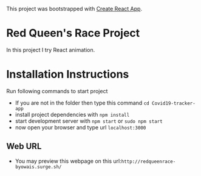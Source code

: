This project was bootstrapped with [Create React App](https://github.com/facebook/create-react-app).

# Red Queen's Race Project
In this project I try React animation.

# Installation Instructions

Run following commands to start project

* If you are not in the folder then type this command `cd Covid19-tracker-app`
* install project dependencies with `npm install`
* start development server with `npm start` or `sudo npm start`
* now open your browser and type url `localhost:3000`

## Web URL
* You may preview this webpage on this url:`http://redqueenrace-byowais.surge.sh/`

